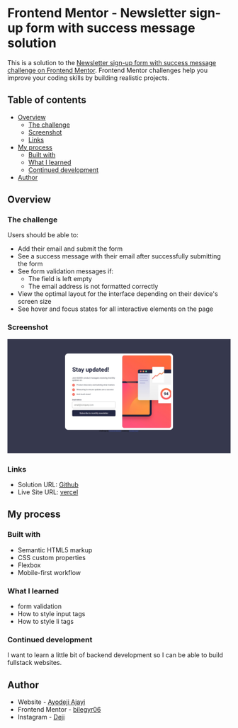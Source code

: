 # Frontend Mentor - Newsletter sign-up form with success message solution

This is a solution to the [Newsletter sign-up form with success message challenge on Frontend Mentor](https://www.frontendmentor.io/challenges/newsletter-signup-form-with-success-message-3FC1AZbNrv). Frontend Mentor challenges help you improve your coding skills by building realistic projects. 

## Table of contents
- [Overview](#overview)
  - [The challenge](#the-challenge)
  - [Screenshot](#screenshot)
  - [Links](#links)
- [My process](#my-process)
  - [Built with](#built-with)
  - [What I learned](#what-i-learned)
  - [Continued development](#continued-development)
- [Author](#author)


## Overview

### The challenge

Users should be able to:

- Add their email and submit the form
- See a success message with their email after successfully submitting the form
- See form validation messages if:
  - The field is left empty
  - The email address is not formatted correctly
- View the optimal layout for the interface depending on their device's screen size
- See hover and focus states for all interactive elements on the page

### Screenshot

![](./Screenshot_15-7-2025_142033_127.0.0.1.jpeg)


### Links

- Solution URL: [Github](https://github.com/bilegyr06/email-newsletter/tree/main/newsletter-sign-up-with-success-message-main)
- Live Site URL: [vercel](https://email-newsletter-lovat.vercel.app/)

## My process

### Built with

- Semantic HTML5 markup
- CSS custom properties
- Flexbox
- Mobile-first workflow

### What I learned

 - form validation 
 - How to style input tags
 - How to style li tags

### Continued development

I want to learn a little bit of backend development so I can be able to build fullstack websites.
## Author

- Website - [Ayodeji Ajayi](https://portfolio-web-phi-jade.vercel.app/)
- Frontend Mentor - [bilegyr06](https://www.frontendmentor.io/profile/bilegyr06)
- Instagram - [Deji](https://www.instagram.com/ay0deji.a/)

